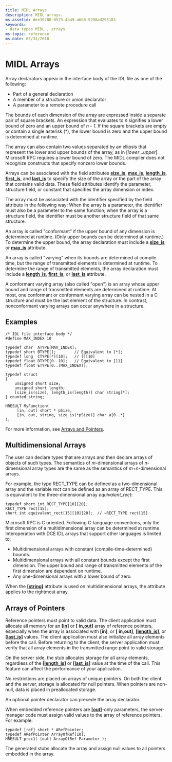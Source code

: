 ```yaml
---
title: MIDL Arrays
description: MIDL arrays.
ms.assetid: dee30788-0575-4b49-a6b8-5208ad295183
keywords:
- data types MIDL , arrays
ms.topic: reference
ms.date: 05/31/2018
---
```


# MIDL Arrays

Array declarators appear in the interface body of the IDL file as one of the following:

-   Part of a general declaration
-   A member of a structure or union declarator
-   A parameter to a remote procedure call

The bounds of each dimension of the array are expressed inside a separate pair of square brackets. An expression that evaluates to *n* signifies a lower bound of zero and an upper bound of *n - 1*. If the square brackets are empty or contain a single asterisk (\*), the lower bound is zero and the upper bound is determined at runtime.

The array can also contain two values separated by an ellipsis that represent the lower and upper bounds of the array, as in \[*lower*...*upper*\]. Microsoft RPC requires a lower bound of zero. The MIDL compiler does not recognize constructs that specify nonzero lower bounds.

Arrays can be associated with the field attributes [**size\_is**](size-is.md), [**max\_is**](max-is.md), [**length\_is**](length-is.md), [**first\_is**](first-is.md), and [**last\_is**](last-is.md) to specify the size of the array or the part of the array that contains valid data. These field attributes identify the parameter, structure field, or constant that specifies the array dimension or index.

The array must be associated with the identifier specified by the field attribute in the following way: When the array is a parameter, the identifier must also be a parameter to the same function; when the array is a structure field, the identifier must be another structure field of that same structure.

An array is called "conformant" if the upper bound of any dimension is determined at runtime. (Only upper bounds can be determined at runtime.) To determine the upper bound, the array declaration must include a [**size\_is**](size-is.md) or [**max\_is**](max-is.md) attribute.

An array is called "varying" when its bounds are determined at compile time, but the range of transmitted elements is determined at runtime. To determine the range of transmitted elements, the array declaration must include a [**length\_is**](length-is.md), [**first\_is**](first-is.md), or [**last\_is**](last-is.md) attribute.

A conformant varying array (also called "open") is an array whose upper bound and range of transmitted elements are determined at runtime. At most, one conformant or conformant varying array can be nested in a C structure and must be the last element of the structure. In contrast, nonconformant varying arrays can occur anywhere in a structure.

## Examples

``` syntax
/* IDL file interface body */ 
#define MAX_INDEX 10 
 
typedef char  ATYPE[MAX_INDEX]; 
typedef short BTYPE[];        // Equivalent to [*]; 
typedef long  CTYPE[*][10];   // [][10] 
typedef float DTYPE[0..10];   // Equivalent to [11] 
typedef float ETYPE[0..(MAX_INDEX)];  
 
typedef struct 
{ 
    unsigned short size; 
    unsigned short length; 
    [size_is(size), length_is(length)] char string[*]; 
} counted_string; 
 
HRESULT MyFunction( 
     [in, out] short * pSize,  
     [in, out, string, size_is(*pSize)] char a[0..*] 
);
```

For more information, see [Arrays and Pointers](/windows/desktop/Rpc/arrays-and-pointers).

## Multidimensional Arrays

The user can declare types that are arrays and then declare arrays of objects of such types. The semantics of *m*-dimensional arrays of *n*-dimensional array types are the same as the semantics of *m*+*n*-dimensional arrays.

For example, the type RECT\_TYPE can be defined as a two-dimensional array and the variable *rect* can be defined as an array of RECT\_TYPE. This is equivalent to the three-dimensional array *equivalent\_rect*:

``` syntax
typedef short int RECT_TYPE[10][20]; 
RECT_TYPE rect[15]; 
short int equivalent_rect[15][10][20];  // ~RECT_TYPE rect[15]
```

Microsoft RPC is C oriented. Following C-language conventions, only the first dimension of a multidimensional array can be determined at runtime. Interoperation with DCE IDL arrays that support other languages is limited to:

-   Multidimensional arrays with constant (compile-time-determined) bounds.
-   Multidimensional arrays with all constant bounds except the first dimension. The upper bound and range of transmitted elements of the first dimension are dependent on runtime.
-   Any one-dimensional arrays with a lower bound of zero.

When the **\[**[**string**](string.md)**\]** attribute is used on multidimensional arrays, the attribute applies to the rightmost array.

## Arrays of Pointers

Reference pointers must point to valid data. The client application must allocate all memory for an **\[**[**in**](in.md)**\]** or **\[** **in,**[**out**](out-idl.md)**\]** array of reference pointers, especially when the array is associated with **\[in\]**, or **\[** **in,out\]**, **\[**[**length\_is**](length-is.md)**\]**, or **\[**[**last\_is**](last-is.md)**\]** values. The client application must also initialize all array elements before the call. Before returning to the client, the server application must verify that all array elements in the transmitted range point to valid storage.

On the server side, the stub allocates storage for all array elements, regardless of the **\[**[**length\_is**](length-is.md)**\]** or **\[**[**last\_is**](last-is.md)**\]** value at the time of the call. This feature can affect the performance of your application.

No restrictions are placed on arrays of unique pointers. On both the client and the server, storage is allocated for null pointers. When pointers are non-null, data is placed in preallocated storage.

An optional pointer declarator can precede the array declarator.

When embedded reference pointers are **\[**[**out**](out-idl.md)**\]**-only parameters, the server-manager code must assign valid values to the array of reference pointers. For example:

``` syntax
typedef [ref] short * ARefPointer;
typedef ARefPointer ArrayOfRef[10];
HRESULT proc1( [out] ArrayOfRef Parameter );
```

The generated stubs allocate the array and assign null values to all pointers embedded in the array.

 

 

